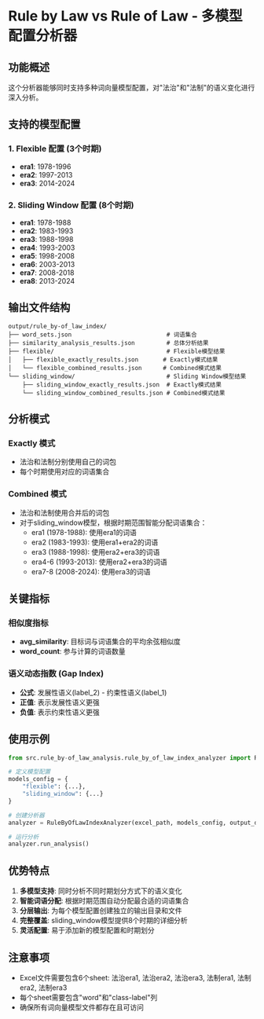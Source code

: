 # Rule by Law vs Rule of Law - 多模型配置分析器

## 功能概述

这个分析器能够同时支持多种词向量模型配置，对"法治"和"法制"的语义变化进行深入分析。

## 支持的模型配置

### 1. Flexible 配置 (3个时期)
- **era1**: 1978-1996
- **era2**: 1997-2013  
- **era3**: 2014-2024

### 2. Sliding Window 配置 (8个时期)
- **era1**: 1978-1988
- **era2**: 1983-1993
- **era3**: 1988-1998
- **era4**: 1993-2003
- **era5**: 1998-2008
- **era6**: 2003-2013
- **era7**: 2008-2018
- **era8**: 2013-2024

## 输出文件结构

```
output/rule_by-of_law_index/
├── word_sets.json                           # 词语集合
├── similarity_analysis_results.json         # 总体分析结果
├── flexible/                                # Flexible模型结果
│   ├── flexible_exactly_results.json       # Exactly模式结果
│   └── flexible_combined_results.json      # Combined模式结果
└── sliding_window/                          # Sliding Window模型结果
    ├── sliding_window_exactly_results.json  # Exactly模式结果
    └── sliding_window_combined_results.json # Combined模式结果
```

## 分析模式

### Exactly 模式
- 法治和法制分别使用自己的词包
- 每个时期使用对应的词语集合

### Combined 模式  
- 法治和法制使用合并后的词包
- 对于sliding_window模型，根据时期范围智能分配词语集合：
  - era1 (1978-1988): 使用era1的词语
  - era2 (1983-1993): 使用era1+era2的词语
  - era3 (1988-1998): 使用era2+era3的词语
  - era4-6 (1993-2013): 使用era2+era3的词语
  - era7-8 (2008-2024): 使用era3的词语

## 关键指标

### 相似度指标
- **avg_similarity**: 目标词与词语集合的平均余弦相似度
- **word_count**: 参与计算的词语数量

### 语义动态指数 (Gap Index)
- **公式**: 发展性语义(label_2) - 约束性语义(label_1)
- **正值**: 表示发展性语义更强
- **负值**: 表示约束性语义更强

## 使用示例

```python
from src.rule_by-of_law_analysis.rule_by_of_law_index_analyzer import RuleByOfLawIndexAnalyzer

# 定义模型配置
models_config = {
    "flexible": {...},
    "sliding_window": {...}
}

# 创建分析器
analyzer = RuleByOfLawIndexAnalyzer(excel_path, models_config, output_dir)

# 运行分析
analyzer.run_analysis()
```

## 优势特点

1. **多模型支持**: 同时分析不同时期划分方式下的语义变化
2. **智能词语分配**: 根据时期范围自动分配最合适的词语集合
3. **分层输出**: 为每个模型配置创建独立的输出目录和文件
4. **完整覆盖**: sliding_window模型提供8个时期的详细分析
5. **灵活配置**: 易于添加新的模型配置和时期划分

## 注意事项

- Excel文件需要包含6个sheet: 法治era1, 法治era2, 法治era3, 法制era1, 法制era2, 法制era3
- 每个sheet需要包含"word"和"class-label"列
- 确保所有词向量模型文件都存在且可访问
